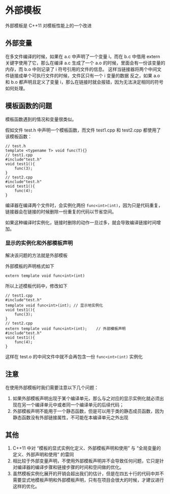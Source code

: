 # 外部模板

外部模板是 C++11 对模板性能上的一个改进

## 外部变量

在多文件编译的时候，如果在 a.c 中声明了一个变量 i，而在 b.c 中借用 extern 关键字使用了它，那么在编译 a.c 生成了一个 a.o 的时候，里面会有一份该变量的内存，而 b.o 中则记录了 i 符号引用的文件的信息。
这样当链接器将两个中间文件链接成单个可执行文件的时候，文件区只有一个 i 变量的数据
反之，如果 a.o 和 b.o 都声明且定义了变量 i，那么在链接时就会报错，因为无法决定相同的符号如何处理。

## 模板函数的问题

模板函数遇到的情况和变量很类似。

假如文件 test.h 中声明一个模板函数，而文件 test1.cpp 和 test2.cpp 都使用了该模板函数：
```
// test.h
template <typename T> void func(T){}
// test1.cpp
#include"test.h"
void test1(){
    func(3);
}
// test2.cpp
#include"test.h"
void test1(){
    func(4);
}
```

编译器在编译两个文件时，会实例化两份 `func<int>(int)`，因为只是代码重复，链接器会在链接的时候删除一份重复的代码以节省空间。

如果这种编译时实例化，链接时删除的动作一旦过多，就会导致编译链接时间增加。

### 显示的实例化和外部模板声明
解决该问题的方法就是外部模板

外部模板的声明格式如下

```
extern template void func<int>(int)
```

所以上述模板代码中，修改如下
```
// test1.cpp
#include"test.h"
template void func<int>(int); // 显示地实例化
void test1(){
    func(3);
}
// test2.cpp
extern template void func<int>(int);    // 外部模板声明
#include"test.h"
void test1(){
    func(4);
}
```

这样在 test.o 的中间文件中就不会再包含一份 `func<int>(int)` 实例化

## 注意
在使用外部模板时我们需要注意以下几个问题：
1. 如果外部模板声明出现于某个编译单元，那么与之对应的显示实例化就必须出现在另一个编译单元中或者同一个编译单元的后续代码；
2. 外部模板声明不能用于一个静态函数，但是可以用于类的静态成员函数，因为静态函数没有外部链接属性，不可能在本编译单元之外出现

## 其他
1. C++11 中对 “模板的显式实例化定义、外部模板声明和使用” 与 “全局变量的定义、外部声明和使用” 的雷同
2. 相比较于外部变量声明，不使用外部模板声明并不会导致任何问题，它只是针对编译器的编译步骤和链接步骤的时间和空间做的优化。
3. 虽然模板实例化展开的开销会超出我们的估计，但是在四五十行的代码中并不需要显式地模板声明和外部模板声明，只有在项目会很大的时候，才建议进行这样的优化。




